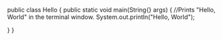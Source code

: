 public class Hello {
   public static void main(String{} args) {
       //Prints "Hello, World" in the terminal window.
       System.out.println("Hello, World");
   
   
   }
}   
